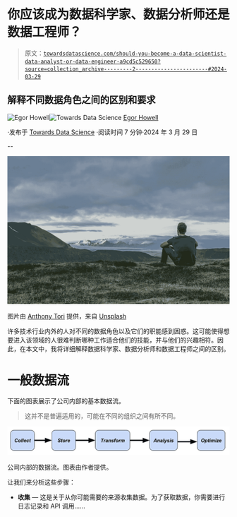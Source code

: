 # 你应该成为数据科学家、数据分析师还是数据工程师？

> 原文：[`towardsdatascience.com/should-you-become-a-data-scientist-data-analyst-or-data-engineer-a9cd5c529650?source=collection_archive---------2-----------------------#2024-03-29`](https://towardsdatascience.com/should-you-become-a-data-scientist-data-analyst-or-data-engineer-a9cd5c529650?source=collection_archive---------2-----------------------#2024-03-29)

## 解释不同数据角色之间的区别和要求

[](https://medium.com/@egorhowell?source=post_page---byline--a9cd5c529650--------------------------------)![Egor Howell](https://medium.com/@egorhowell?source=post_page---byline--a9cd5c529650--------------------------------)[](https://towardsdatascience.com/?source=post_page---byline--a9cd5c529650--------------------------------)![Towards Data Science](https://towardsdatascience.com/?source=post_page---byline--a9cd5c529650--------------------------------) [Egor Howell](https://medium.com/@egorhowell?source=post_page---byline--a9cd5c529650--------------------------------)

·发布于 [Towards Data Science](https://towardsdatascience.com/?source=post_page---byline--a9cd5c529650--------------------------------) ·阅读时间 7 分钟·2024 年 3 月 29 日

--

![](img/3691369c2e47e9932db5ff970bfa018f.png)

图片由 [Anthony Tori](https://unsplash.com/@anthonytori?utm_source=medium&utm_medium=referral) 提供，来自 [Unsplash](https://unsplash.com/?utm_source=medium&utm_medium=referral)

许多技术行业内外的人对不同的数据角色以及它们的职能感到困惑。这可能使得想要进入该领域的人很难判断哪种工作适合他们的技能，并与他们的兴趣相符。因此，在本文中，我将详细解释数据科学家、数据分析师和数据工程师之间的区别。

# 一般数据流

下面的图表展示了公司内部的基本数据流。

> 这并不是普遍适用的，可能在不同的组织之间有所不同。

![](img/0b73687b96ada47aa38d47dd4e43463c.png)

公司内部的数据流。图表由作者提供。

让我们来分析这些步骤：

+   **收集** — 这是关于从你可能需要的来源收集数据。为了获取数据，你需要进行日志记录和 API 调用……
